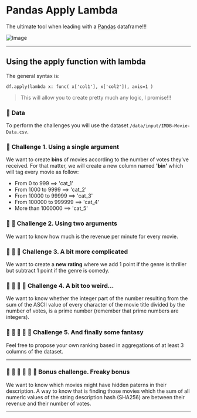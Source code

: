 # Pandas Apply Lambda

The ultimate tool when leading with a [Pandas](https://pandas.pydata.org/pandas-docs/stable/user_guide/index.html) dataframe!!!

![Image](http://www.potacho.com/files/ironhack/pandas.JPG)

---

## **Using the apply function with lambda**
The general syntax is: 

```
df.apply(lambda x: func( x['col1'], x['col2']), axis=1 )
```

> This will allow you to create pretty much any logic, I promise!!! 

### :file_folder: **Data**
To perform the challenges you will use the dataset `/data/input/IMDB-Movie-Data.csv`. 

### :panda_face: **Challenge 1. Using a single argument**
We want to create **bins** of movies according to the number of votes they've received. For that matter, we will create a new column named **'bin'** which will tag every movie as follow:
- From 0 to 999 ==> 'cat_1'
- From 1000 to 9999 ==> 'cat_2'
- From 10000 to 99999 ==> 'cat_3'
- From 100000 to 999999 ==> 'cat_4'
- More than 1000000 ==> 'cat_5' 

### :panda_face: :panda_face: **Challenge 2. Using two arguments**
We want to know how much is the revenue per minute for every movie.

### :panda_face: :panda_face: :panda_face: **Challenge 3. A bit more complicated**
We want to create a __new rating__ where we add 1 point if the genre is thriller but subtract 1 point if the genre is comedy.

### :panda_face: :panda_face: :panda_face: :panda_face: **Challenge 4. A bit too weird...**
We want to know whether the integer part of the number resulting from the sum of the ASCII value of every character of the movie title divided by the number of votes, is a prime number (remember that prime numbers are integers).

### :panda_face: :panda_face: :panda_face: :panda_face: :panda_face: **Challenge 5. And finally some fantasy**
Feel free to propose your own ranking based in aggregations of at least 3 columns of the dataset.

---

### :panda_face: :panda_face: :panda_face: :panda_face: :panda_face: :panda_face: **Bonus challenge. Freaky bonus**
We want to know which movies might have hidden paterns in their description. A way to know that is finding those movies which the sum of all numeric values of the string description hash (SHA256) are between their revenue and their number of votes.   


---


